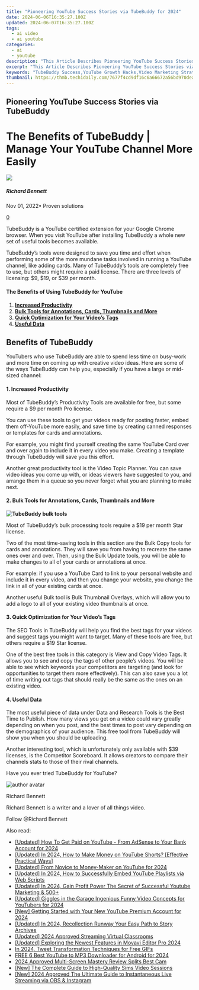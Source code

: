```yaml
---
title: "Pioneering YouTube Success Stories via TubeBuddy for 2024"
date: 2024-06-06T16:35:27.100Z
updated: 2024-06-07T16:35:27.100Z
tags:
  - ai video
  - ai youtube
categories:
  - ai
  - youtube
description: "This Article Describes Pioneering YouTube Success Stories via TubeBuddy for 2024"
excerpt: "This Article Describes Pioneering YouTube Success Stories via TubeBuddy for 2024"
keywords: "TubeBuddy Success,YouTube Growth Hacks,Video Marketing Strategies,Content Creator Insights,Digital Media Expansion,Online Engagement Techniques,Channel Traffic Boosting"
thumbnail: https://thmb.techidaily.com/7677f4cd9df16c6a66672a56bd970deac980e4b074d81c3008e2f891a827245d.jpg
---
```


## Pioneering YouTube Success Stories via TubeBuddy

# The Benefits of TubeBuddy | Manage Your YouTube Channel More Easily

![](https://images.wondershare.com/filmora/article-images/richard-bennett.jpg)

##### Richard Bennett

 Nov 01, 2022• Proven solutions

[0](#commentsBoxSeoTemplate)

TubeBuddy is a YouTube certified extension for your Google Chrome browser. When you visit YouTube after installing TubeBuddy a whole new set of useful tools becomes available.

TubeBuddy’s tools were designed to save you time and effort when performing some of the more mundane tasks involved in running a YouTube channel, like adding cards. Many of TubeBuddy’s tools are completely free to use, but others might require a paid license. There are three levels of licensing: $9, $19, or $39 per month.

#### The Benefits of Using TubeBuddy for YouTube

1. [**Increased Productivity**](#productivity)
2. [**Bulk Tools for Annotations, Cards, Thumbnails and More**](#bulk)
3. [**Quick Optimization for Your Video’s Tags**](#tags)
4. [**Useful Data**](#data)

## **Benefits of TubeBuddy**

YouTubers who use TubeBuddy are able to spend less time on busy-work and more time on coming up with creative video ideas. Here are some of the ways TubeBuddy can help you, especially if you have a large or mid-sized channel:

#### **1\. Increased Productivity**

Most of TubeBuddy’s Productivity Tools are available for free, but some require a $9 per month Pro license.

You can use these tools to get your videos ready for posting faster, embed them off-YouTube more easily, and save time by creating canned responses or templates for cards and annotations.

For example, you might find yourself creating the same YouTube Card over and over again to include it in every video you make. Creating a template through TubeBuddy will save you this effort.

Another great productivity tool is the Video Topic Planner. You can save video ideas you come up with, or ideas viewers have suggested to you, and arrange them in a queue so you never forget what you are planning to make next.

#### **2\. Bulk Tools for Annotations, Cards, Thumbnails and More**

**![TubeBuddy bulk tools](https://images.wondershare.com/filmora/article-images/tubebuddy-bulk-tools.jpg)**

Most of TubeBuddy’s bulk processing tools require a $19 per month Star license.

Two of the most time-saving tools in this section are the Bulk Copy tools for cards and annotations. They will save you from having to recreate the same ones over and over. Then, using the Bulk Update tools, you will be able to make changes to all of your cards or annotations at once.

For example: if you use a YouTube Card to link to your personal website and include it in every video, and then you change your website, you change the link in all of your existing cards at once.

Another useful Bulk tool is Bulk Thumbnail Overlays, which will allow you to add a logo to all of your existing video thumbnails at once.

#### **3\. Quick Optimization for Your Video’s Tags**

The SEO Tools in TubeBuddy will help you find the best tags for your videos and suggest tags you might want to target. Many of these tools are free, but others require a $19 Star license.

One of the best free tools in this category is View and Copy Video Tags. It allows you to see and copy the tags of other people’s videos. You will be able to see which keywords your competitors are targeting (and look for opportunities to target them more effectively). This can also save you a lot of time writing out tags that should really be the same as the ones on an existing video.

#### **4\. Useful Data**

The most useful piece of data under Data and Research Tools is the Best Time to Publish. How many views you get on a video could vary greatly depending on when you post, and the best times to post vary depending on the demographics of your audience. This free tool from TubeBuddy will show you when you should be uploading.

Another interesting tool, which is unfortunately only available with $39 licenses, is the Competitor Scoreboard. It allows creators to compare their channels stats to those of their rival channels.

 Have you ever tried TubeBuddy for YouTube?

![author avatar](https://images.wondershare.com/filmora/article-images/richard-bennett.jpg)

Richard Bennett

Richard Bennett is a writer and a lover of all things video.

Follow @Richard Bennett

<span class="atpl-alsoreadstyle">Also read:</span>
<div><ul>
<li><a href="https://eaxpv-info.techidaily.com/updated-how-to-get-paid-on-youtube-from-adsense-to-your-bank-account-for-2024/"><u>[Updated] How To Get Paid on YouTube - From AdSense to Your Bank Account for 2024</u></a></li>
<li><a href="https://eaxpv-info.techidaily.com/updated-in-2024-how-to-make-money-on-youtube-shorts-effective-practical-ways/"><u>[Updated] In 2024, How to Make Money on YouTube Shorts? [Effective Practical Ways]</u></a></li>
<li><a href="https://eaxpv-info.techidaily.com/updated-from-novice-to-money-maker-on-youtube-for-2024/"><u>[Updated] From Novice to Money-Maker on YouTube for 2024</u></a></li>
<li><a href="https://eaxpv-info.techidaily.com/updated-in-2024-how-to-successfully-embed-youtube-playlists-via-web-scripts/"><u>[Updated] In 2024, How to Successfully Embed YouTube Playlists via Web Scripts</u></a></li>
<li><a href="https://eaxpv-info.techidaily.com/updated-in-2024-gain-profit-power-the-secret-of-successful-youtube-marketing-and-500plus/"><u>[Updated] In 2024, Gain Profit Power  The Secret of Successful Youtube Marketing & 500+</u></a></li>
<li><a href="https://eaxpv-info.techidaily.com/updated-giggles-in-the-garage-ingenious-funny-video-concepts-for-youtubers-for-2024/"><u>[Updated] Giggles in the Garage  Ingenious Funny Video Concepts for YouTubers for 2024</u></a></li>
<li><a href="https://eaxpv-info.techidaily.com/new-getting-started-with-your-new-youtube-premium-account-for-2024/"><u>[New] Getting Started with Your New YouTube Premium Account for 2024</u></a></li>
<li><a href="https://facebook-video-recording.techidaily.com/updated-in-2024-recollection-runway-your-easy-path-to-story-archives/"><u>[Updated] In 2024, Recollection Runway  Your Easy Path to Story Archives</u></a></li>
<li><a href="https://video-capture.techidaily.com/updated-2024-approved-streaming-virtual-classrooms/"><u>[Updated] 2024 Approved  Streaming Virtual Classrooms</u></a></li>
<li><a href="https://some-techniques.techidaily.com/updated-exploring-the-newest-features-in-movavi-editor-pro-2024/"><u>[Updated] Exploring the Newest Features in Movavi Editor Pro 2024</u></a></li>
<li><a href="https://twitter-videos.techidaily.com/in-2024-tweet-transformation-techniques-for-free-gifs/"><u>In 2024, Tweet Transformation Techniques for Free GIFs</u></a></li>
<li><a href="https://youtube-stream.techidaily.com/free-6-best-youtube-to-mp3-downloader-for-android-for-2024/"><u>FREE 6 Best YouTube to MP3 Downloader for Android for 2024</u></a></li>
<li><a href="https://screen-mirroring-recording.techidaily.com/2024-approved-multi-screen-mastery-review-splits-best-cam/"><u>2024 Approved  Multi-Screen Mastery  Review Splits Best Cam</u></a></li>
<li><a href="https://screen-activity-recording.techidaily.com/new-the-complete-guide-to-high-quality-sims-video-sessions/"><u>[New] The Complete Guide to High-Quality Sims Video Sessions</u></a></li>
<li><a href="https://on-screen-recording.techidaily.com/new-2024-approved-the-ultimate-guide-to-instantaneous-live-streaming-via-obs-and-instagram/"><u>[New] 2024 Approved  The Ultimate Guide to Instantaneous Live Streaming via OBS & Instagram</u></a></li>
</ul></div>

<ins class="adsbygoogle"
      style="display:block"
      data-ad-client="ca-pub-7571918770474297"
      data-ad-slot="8358498916"
      data-ad-format="auto"
      data-full-width-responsive="true"></ins>